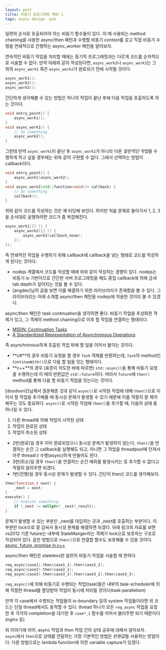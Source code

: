 ```yaml
---
layout: post
title: 비동기 프로그래밍 패턴 1
tags: async design -pub
---
```


일련의 순서로 호출되어야 하는 비동기 함수들이 있다. 이 때 사용되는 method chaining을 사용한 async/then 패턴과 수행할 비동기 context를 갖고 직접 비동기 수행을 연쇄적으로 진행하는 async_worker 패턴을 알아보자.

연속적인 비동기 작업을 처리할 때에는 동기적 프로그래밍과는 다르게 코드를 순차적으로 서술할 수 없다. 만약 아래와 같이 작성된다면, `async_work2`나 `async_work3`는 그 위의 `async_work1` 혹은 `async_work2`가 완료되기 전에 시작될 것이다.

```cpp
async_work1();
async_work2();
async_work3();
```

간단하게 생각해볼 수 있는 방법은 하나의 작업이 끝난 후에 다음 작업을 호출하도록 하는 것이다.

```cpp
void entry_point() {
    async_work1();
}
void async_work1() {
    // do something
    async_work2();
}
```

그런데 만약 `async_work1`이 끝난 후 `async_work2`가 아니라 다른 *일반적인 작업*을 수행하게 하고 싶을 경우에는 위와 같이 구현할 수 없다. 그래서 선택하는 방법이 callback이다.

```cpp
void entry_point() {
    async_work1(async_work2);
}
void async_work1(std::function<void()> callback) {
    // do something
    callback();
}
```

위와 같이 코드를 작성하는 것은 꽤 타당해 보인다. 하지만 처음 문제로 돌아가서 1, 2, 3을 순서대로 실행하려면 코드가 좀 복잡해진다.

```cpp
async_work1([] () {
    async_work2([] () {
        async_work3(callback_none);
    });
});
```

즉 연쇄적인 작업을 수행하기 위해 callback에 callback을 넣는 형태로 코드를 작성하게 된다는 것이다.

- nodejs 계열에서 코드를 작성할 때에 위와 같이 작성하는 경향이 있다. nodejs는 비동기 io 기반이므로 간단한 서버 프로그래밍을 해도 중첩 callback에 의해 금새 tab depth가 깊어지는 것을 볼 수 있다.
- [angdev]님의 글을 보면 이를 해결하기 위한 라이브러리가 존재함을 볼 수 있다. 그 라이브러리는 아래 소개할 async/then 패턴을 nodejs에 적용한 것이라 볼 수 있겠다.


async/then 패턴은 task continuation을 생각하면 좋다. 비동기 작업을 추상화한 객체가 있고, 그 객체의 method chaining으로 이후 할 작업을 연결하는 형태이다.

* [MSDN: Continuation Tasks](http://msdn.microsoft.com/en-us/library/vstudio/ee372288.aspx)
* [A Standardized Representation of Asynchronous Operations](http://www.open-std.org/jtc1/sc22/wg21/docs/papers/2013/n3558.pdf)

즉 asynchronous하게 호출된 작업 뒤에 할 일을 이어서 붙이는 것이다.

* **c#**의 경우 비동기 요청을 할 경우 `Task` 객체를 반환하는데, `Task`의 method인 `ContinueWith()`으로 다음 할 일을 잇는 형태이다.
* **c++**의 경우 (표준이 의도한 바에 따르면) `std::async()`을 통해 비동기 요청을 수행하는데 이 때의 반환값은 `std::future`이다. 따라서 `future`에 `then()` method를 통해 다음 할 비동기 작업을 잇는다는 것이다.

[doodoori2]님께서 질문해준 것과 같이 `async()`로 시작된 작업에 대해 `then()`으로 이어서 할 작업을 추가해줄 때 동시성 문제가 발생할 수 있기 때문에 이를 적절히 잘 제어해주는 것도 중요하다.
`async()`로 시작된 작업에 `then()`을 추가할 때, 다음의 상태 중 하나일 수 있다.

1. 다른 thread에 의해 작업이 시작된 상태
2. 작업이 완료된 상태
3. 작업이 취소된 상태

* 2번(완료)일 경우 이미 완료되었으니 동시성 문제가 발생하지 않는다. `then()`을 연결하는 순간 그 callback을 실행해도 되고, 아니면 그 작업을 threadpool에 던져서 아무 thread나 수행(async)하게 만들어도 된다.
* 3번(취소)일 경우 `then()`을 연결하는 순간 예외를 발생시키는 등 추가할 수 없다고 적절히 알려주면 되겠다.
* 1번(진행)일 경우 동시성 문제가 발생할 수 있다. 간단히 then() 코드를 생각해보자.

```cpp
then(function_t next) {
    _next = next;
}
execute() {
    // execute something
    if (_next != nullptr) _next(_result);
}
```

문제가 발생할 수 있는 부분은 _next를 대입하는 곳과 _next를 호출하는 부분이다. 이 부분만 lock으로 잘 감싸서 동시성 문제를 해결하면 되겠다. 아래 링크의 자료를 보면 vs2012 기준 future는 내부에 StateManger라는 객체가 lock으로 보호하는 구조로 작성되어 있다. 같은 방법으로 `then()`으로 연결할 함수도 보호해줄 수 있을 것이다.  
[async, future, promise in c++](http://www.slideshare.net/lactrious/synchronizing-concurrent-threads)

async/then 패턴은 stateless한 일련의 비동기 작업을 서술할 때 편하다.

```cpp
req_async(case1).then(case1_1).then(case1_2);
req_async(case2).then(case2_1);
req_async(case3).then(case3_1).then(case3_2).then(case3_3);
```

`req_async()`에 의해 비동기로 수행되는 작업(task)들은 내부의 task-scheduler에 의해 적절한 thread를 할당받아 작업이 동시에 처리될 것이다(task-parallelism)

만약 각 case에서 수행되는 작업들이 io-boundary 등의 system 작업들이라면 위 코드는 단일 thread에서도 동작할 수 있다. thread 하나가 모든 `req_async` 작업을 요청한 후 각각의 completion을 대기한 후 `case*_1` 함수를 이어서 불러주면 되기 때문이다(nginx 등)


위 이야기에 이어, async 작업과 then 작업 간의 상태 공유에 대해서 알아보자.  
`async`에서 `then`으로 상태를 전달하는 가장 기본적인 방법은 *반환값*을 사용하는 방법이다. 다른 방법으로는 lambda function에 의한 variable capture가 있겠다.